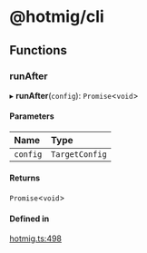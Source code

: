 # @hotmig/cli

## Functions

### runAfter

▸ **runAfter**(`config`): `Promise`<`void`\>

#### Parameters

| Name | Type |
| :------ | :------ |
| `config` | `TargetConfig` |

#### Returns

`Promise`<`void`\>

#### Defined in

[hotmig.ts:498](https://github.com/Knaackee/hotmig/blob/26e873a/packages/cli/src/hotmig.ts#L498)

